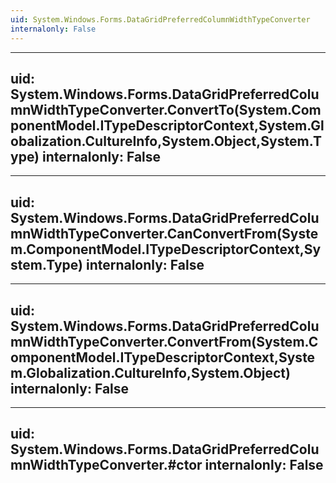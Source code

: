 ```yaml
---
uid: System.Windows.Forms.DataGridPreferredColumnWidthTypeConverter
internalonly: False
---
```


---
uid: System.Windows.Forms.DataGridPreferredColumnWidthTypeConverter.ConvertTo(System.ComponentModel.ITypeDescriptorContext,System.Globalization.CultureInfo,System.Object,System.Type)
internalonly: False
---

---
uid: System.Windows.Forms.DataGridPreferredColumnWidthTypeConverter.CanConvertFrom(System.ComponentModel.ITypeDescriptorContext,System.Type)
internalonly: False
---

---
uid: System.Windows.Forms.DataGridPreferredColumnWidthTypeConverter.ConvertFrom(System.ComponentModel.ITypeDescriptorContext,System.Globalization.CultureInfo,System.Object)
internalonly: False
---

---
uid: System.Windows.Forms.DataGridPreferredColumnWidthTypeConverter.#ctor
internalonly: False
---
